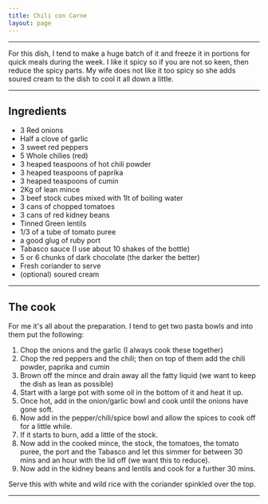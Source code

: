 ```yaml
---
title: Chili con Carne
layout: page
---
```


---

For this dish, I tend to make a huge batch of it and freeze it in portions for quick meals during the week.  I like it spicy so if you are not so keen, then reduce the spicy parts.  My wife does not like it too spicy so she adds soured cream to the dish to cool it all down a little.

---

## Ingredients
  * 3 Red onions
  * Half a clove of garlic
  * 3 sweet red peppers
  * 5 Whole chilies (red)
  * 3 heaped teaspoons of hot chili powder
  * 3 heaped teaspoons of paprika
  * 3 heaped teaspoons of cumin
  * 2Kg of lean mince
  * 3 beef stock cubes mixed with 1lt of boiling water
  * 3 cans of chopped tomatoes
  * 3 cans of red kidney beans
  * Tinned Green lentils
  * 1/3 of a tube of tomato puree
  * a good glug of ruby port
  * Tabasco sauce (I use about 10 shakes of the bottle)
  * 5 or 6 chunks of dark chocolate (the darker the better)
  * Fresh coriander to serve
  * (optional) soured cream
 
---

## The cook
For me it's all about the preparation.  I tend to get two pasta bowls and into them put the following:

  1. Chop the onions and the garlic (I always cook these together)
  1. Chop the red peppers and the chili; then on top of them add the chili powder, paprika and cumin
  1. Brown off the mince and drain away all the fatty liquid (we want to keep the dish as lean as possible)
  1. Start with a large pot with some oil in the bottom of it and heat it up. 
  1. Once hot, add in the onion/garlic bowl and cook until the onions have gone soft. 
  1. Now add in the pepper/chili/spice bowl and allow the spices to cook off for a little while. 
  1. If it starts to burn, add a little of the stock.
  1. Now add in the cooked mince, the stock, the tomatoes, the tomato puree, the port and the Tabasco and let this simmer for between 30 mins and an hour with the lid off (we want this to reduce).
  1. Now add in the kidney beans and lentils and cook for a further 30 mins.

Serve this with white and wild rice with the coriander spinkled over the top.

---
